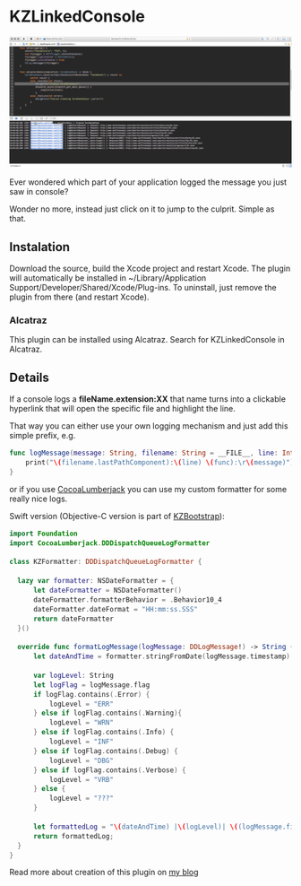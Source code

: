 # KZLinkedConsole

![](/logs.gif?raw=true)

Ever wondered which part of your application logged the message you just saw in console?

Wonder no more, instead just click on it to jump to the culprit. Simple as that.

## Instalation

Download the source, build the Xcode project and restart Xcode. 
The plugin will automatically be installed in ~/Library/Application Support/Developer/Shared/Xcode/Plug-ins. To uninstall, just remove the plugin from there (and restart Xcode).

### Alcatraz

This plugin can be installed using Alcatraz. Search for KZLinkedConsole in Alcatraz.

## Details

If a console logs a **fileName.extension:XX** that name turns into a clickable hyperlink that will open the specific file and highlight the line.

That way you can either use your own logging mechanism and just add this simple prefix, e.g.
~~~swift
func logMessage(message: String, filename: String = __FILE__, line: Int = __LINE__, func: String = __FUNCTION__) {
    print("\(filename.lastPathComponent):\(line) \(func):\r\(message)")
}
~~~

or if you use [CocoaLumberjack](https://github.com/CocoaLumberjack/CocoaLumberjack) you can use my custom formatter for some really nice logs.

Swift version (Objective-C version is part of [KZBootstrap](https://github.com/krzysztofzablocki/KZBootstrap)):
~~~swift
import Foundation
import CocoaLumberjack.DDDispatchQueueLogFormatter

class KZFormatter: DDDispatchQueueLogFormatter {

  lazy var formatter: NSDateFormatter = {
      let dateFormatter = NSDateFormatter()
      dateFormatter.formatterBehavior = .Behavior10_4
      dateFormatter.dateFormat = "HH:mm:ss.SSS"
      return dateFormatter
  }()

  override func formatLogMessage(logMessage: DDLogMessage!) -> String {
      let dateAndTime = formatter.stringFromDate(logMessage.timestamp)

      var logLevel: String
      let logFlag = logMessage.flag
      if logFlag.contains(.Error) {
          logLevel = "ERR"
      } else if logFlag.contains(.Warning){
          logLevel = "WRN"
      } else if logFlag.contains(.Info) {
          logLevel = "INF"
      } else if logFlag.contains(.Debug) {
          logLevel = "DBG"
      } else if logFlag.contains(.Verbose) {
          logLevel = "VRB"
      } else {
          logLevel = "???"
      }

      let formattedLog = "\(dateAndTime) |\(logLevel)| \((logMessage.file as NSString).lastPathComponent):\(logMessage.line): ( \(logMessage.function) ): \(logMessage.message)"
      return formattedLog;
  }
}
~~~

Read more about creation of this plugin on [my blog](http://merowing.info/2015/12/writing-xcode-plugin-in-swift/)

